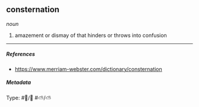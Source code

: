 
## consternation  # 

_noun_

1. amazement or dismay of that hinders or throws into confusion

___

##### References 

- https://www.merriam-webster.com/dictionary/consternation

##### Metadata

Type: #🔵/💬 
 #⛅️/⛅️ 